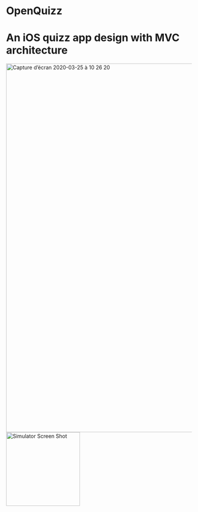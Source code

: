# OpenQuizz
# An iOS quizz app design with MVC architecture


<img width="1000" alt="Capture d’écran 2020-03-25 à 10 26 20" src="https://user-images.githubusercontent.com/56839789/77522082-ef226000-6e83-11ea-8b39-8d1431d5e2a9.png">



<img width="200" alt="Simulator Screen Shot" src="https://user-images.githubusercontent.com/56839789/77522054-e3cf3480-6e83-11ea-8d6c-78ccfa550ae8.gif"> 





